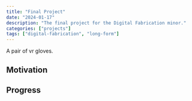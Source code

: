 ```yaml
---
title: "Final Project"
date: "2024-01-17"
description: "The final project for the Digital Fabrication minor."
categories: ["projects"]
tags: ["digital-fabrication", "long-form"]
---
```


A pair of vr gloves.

## Motivation

## Progress

